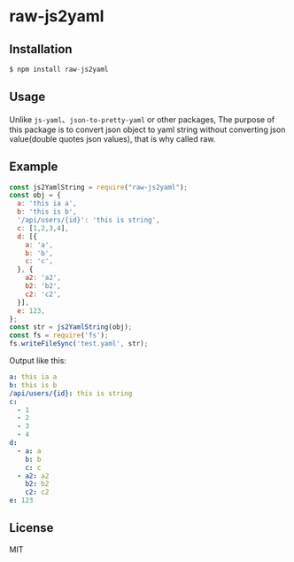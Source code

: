 # raw-js2yaml

## Installation

```js
$ npm install raw-js2yaml
```

## Usage

Unlike `js-yaml`、`json-to-pretty-yaml` or other packages, The purpose of this package is to convert json object to yaml string without converting  json value(double quotes json values), that is why called raw.

## Example

```js
const js2YamlString = require("raw-js2yaml");
const obj = {
  a: 'this ia a',
  b: 'this is b',
  '/api/users/{id}': 'this is string',
  c: [1,2,3,4],
  d: [{
    a: 'a',
    b: 'b',
    c: 'c',
  }, {
    a2: 'a2',
    b2: 'b2',
    c2: 'c2',
  }],
  e: 123,
};
const str = js2YamlString(obj);
const fs = require('fs');
fs.writeFileSync('test.yaml', str);

```

Output like this:

```yaml
a: this ia a
b: this is b
/api/users/{id}: this is string
c:
  - 1
  - 2
  - 3
  - 4
d:
  - a: a
    b: b
    c: c
  - a2: a2
    b2: b2
    c2: c2
e: 123
```

## License

  MIT